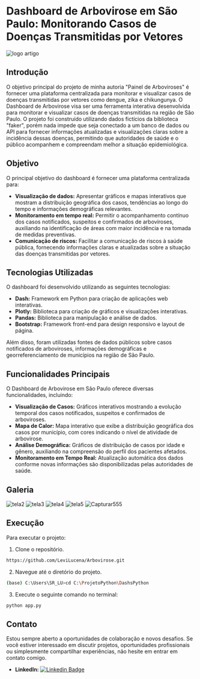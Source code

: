# Dashboard de Arbovirose em São Paulo: Monitorando Casos de Doenças Transmitidas por Vetores

![logo artigo](https://github.com/LeviLucena/Arbovirose/assets/34045910/74a25acd-b4de-4c01-b849-284bbc16bbc4)

## Introdução
O objetivo principal do projeto de minha autoria "Painel de Arboviroses" é fornecer uma plataforma centralizada para monitorar e visualizar casos de doenças transmitidas por vetores como dengue, zika e chikungunya. O Dashboard de Arbovirose visa ser uma ferramenta interativa desenvolvida para monitorar e visualizar casos de doenças transmitidas na região de São Paulo. O projeto foi construído utilizando dados fictícios da biblioteca "faker", porém nada impede que seja conectado a um banco de dados ou API para fornecer informações atualizadas e visualizações claras sobre a incidência dessas doenças, permitindo que autoridades de saúde e o público acompanhem e compreendam melhor a situação epidemiológica.

## Objetivo
O principal objetivo do dashboard é fornecer uma plataforma centralizada para:

- **Visualização de dados:** Apresentar gráficos e mapas interativos que mostram a distribuição geográfica dos casos, tendências ao longo do tempo e informações demográficas relevantes.
- **Monitoramento em tempo real:** Permitir o acompanhamento contínuo dos casos notificados, suspeitos e confirmados de arboviroses, auxiliando na identificação de áreas com maior incidência e na tomada de medidas preventivas.
- **Comunicação de riscos:** Facilitar a comunicação de riscos à saúde pública, fornecendo informações claras e atualizadas sobre a situação das doenças transmitidas por vetores.

## Tecnologias Utilizadas
O dashboard foi desenvolvido utilizando as seguintes tecnologias:

- **Dash:** Framework em Python para criação de aplicações web interativas.
- **Plotly:** Biblioteca para criação de gráficos e visualizações interativas.
- **Pandas:** Biblioteca para manipulação e análise de dados.
- **Bootstrap:** Framework front-end para design responsivo e layout de página.

Além disso, foram utilizadas fontes de dados públicos sobre casos notificados de arboviroses, informações demográficas e georreferenciamento de municípios na região de São Paulo.

## Funcionalidades Principais
O Dashboard de Arbovirose em São Paulo oferece diversas funcionalidades, incluindo:

- **Visualização de Casos:** Gráficos interativos mostrando a evolução temporal dos casos notificados, suspeitos e confirmados de arboviroses.
- **Mapa de Calor:** Mapa interativo que exibe a distribuição geográfica dos casos por município, com cores indicando o nível de atividade de arbovirose.
- **Análise Demográfica:** Gráficos de distribuição de casos por idade e gênero, auxiliando na compreensão do perfil dos pacientes afetados.
- **Monitoramento em Tempo Real:** Atualização automática dos dados conforme novas informações são disponibilizadas pelas autoridades de saúde.

## Galeria
![tela2](https://github.com/LeviLucena/Arbovirose/assets/34045910/e7cf2876-50d7-46fe-88ee-439850a3e734)
![tela3](https://github.com/LeviLucena/Arbovirose/assets/34045910/e5b25050-13e0-4c9b-9b03-da4eb8222ce3)
![tela4](https://github.com/LeviLucena/Arbovirose/assets/34045910/9a763304-2d70-4087-b0b3-248e6cc370e0)
![tela5](https://github.com/LeviLucena/Arbovirose/assets/34045910/222b088a-bea5-45b7-8d18-5d7e3f8a3c12)
![Capturar555](https://github.com/LeviLucena/Arbovirose/assets/34045910/8448d119-c002-401b-afb0-8ca0b3af16c3)




## Execução
Para executar o projeto:

1. Clone o repositório.
```bash
https://github.com/LeviLucena/Arbovirose.git
```
   
2. Navegue até o diretório do projeto.
```bash
(base) C:\Users\SR_LU>cd C:\ProjetoPython\DashsPython
```
   
3. Execute o seguinte comando no terminal:
```bash
python app.py
```
## Contato
Estou sempre aberto a oportunidades de colaboração e novos desafios. Se você estiver interessado em discutir projetos, oportunidades profissionais ou simplesmente compartilhar experiências, não hesite em entrar em contato comigo.

- **LinkedIn:** [![Linkedin Badge](https://img.shields.io/badge/-LinkedIn-blue?style=flat-square&logo=Linkedin&logoColor=white&link=https://www.linkedin.com/in/levilucena/)](https://www.linkedin.com/in/levilucena/)
